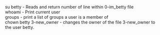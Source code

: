 su betty - Reads and return number of line within 0-im_betty file\
whoami - Print current user\
groups - print a list of groups a user is a member of\
chown betty 3-new_owner - changes the owner of the file 3-new_owner to the user betty.
